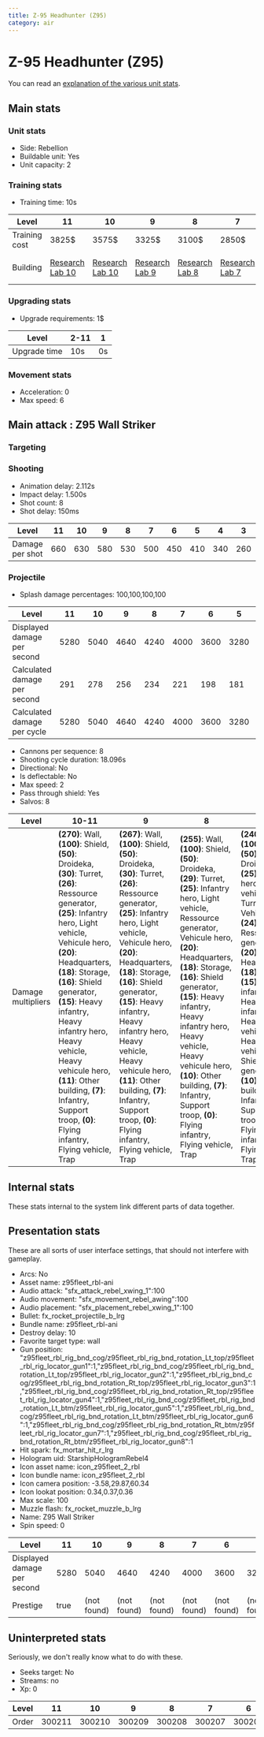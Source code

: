 ```yaml
---
title: Z-95 Headhunter (Z95)
category: air
---
```


# Z-95 Headhunter (Z95)

You can read an [explanation  of the various unit stats](unitexplained.md).

## Main stats

### Unit stats

  * Side: Rebellion
  * Buildable unit: Yes
  * Unit capacity: 2

### Training stats

  * Training time: 10s

|Level        |11                                     |10                                     |9                                     |8                                     |7                                     |6                                     |5                                     |4                                     |3                                     |2                                     |1                                           |
|-------------|---------------------------------------|---------------------------------------|--------------------------------------|--------------------------------------|--------------------------------------|--------------------------------------|--------------------------------------|--------------------------------------|--------------------------------------|--------------------------------------|--------------------------------------------|
|Training cost|3825$                                  |3575$                                  |3325$                                 |3100$                                 |2850$                                 |2625$                                 |2375$                                 |2150$                                 |1900$                                 |1675$                                 |1425$                                       |
|Building     |[Research Lab 10](rebelOffenseLab.html)|[Research Lab 10](rebelOffenseLab.html)|[Research Lab 9](rebelOffenseLab.html)|[Research Lab 8](rebelOffenseLab.html)|[Research Lab 7](rebelOffenseLab.html)|[Research Lab 6](rebelOffenseLab.html)|[Research Lab 5](rebelOffenseLab.html)|[Research Lab 4](rebelOffenseLab.html)|[Research Lab 3](rebelOffenseLab.html)|[Research Lab 2](rebelOffenseLab.html)|[Starship Command 2](rebelFleetCommand.html)|


### Upgrading stats

  * Upgrade requirements: 1$

|Level       |2-11|1 |
|------------|----|--|
|Upgrade time|10s |0s|


### Movement stats

  * Acceleration: 0
  * Max speed: 6

## Main attack : Z95 Wall Striker

### Targeting


### Shooting

  * Animation delay: 2.112s
  * Impact delay: 1.500s
  * Shot count: 8
  * Shot delay: 150ms

|Level          |11 |10 |9  |8  |7  |6  |5  |4  |3  |2  |1  |
|---------------|---|---|---|---|---|---|---|---|---|---|---|
|Damage per shot|660|630|580|530|500|450|410|340|260|210|140|


### Projectile

  * Splash damage percentages: 100,100,100,100

|Level                       |11  |10  |9   |8   |7   |6   |5   |4   |3   |2   |1   |
|----------------------------|----|----|----|----|----|----|----|----|----|----|----|
|Displayed damage per second |5280|5040|4640|4240|4000|3600|3280|2720|2080|1680|1120|
|Calculated damage per second|291 |278 |256 |234 |221 |198 |181 |150 |114 |92  |61  |
|Calculated damage per cycle |5280|5040|4640|4240|4000|3600|3280|2720|2080|1680|1120|


  * Cannons per sequence: 8
  * Shooting cycle duration: 18.096s
  * Directional: No
  * Is deflectable: No
  * Max speed: 2
  * Pass through shield: Yes
  * Salvos: 8

|Level             |10-11                                                                                                                                                                                                                                                                                                                                                                                                                               |9                                                                                                                                                                                                                                                                                                                                                                                                                                   |8                                                                                                                                                                                                                                                                                                                                                                                                                         |7                                                                                                                                                                                                                                                                                                                                                                                                               |6                                                                                                                                                                                                                                                                                                                                                                                                               |5                                                                                                                                                                                                                                                                                                                                                                                                                        |4                                                                                                                                                                                                                                                                                                                                                                                                                        |3                                                                                                                                                                                                                                                                                                                                                                                                                        |2                                                                                                                                                                                                                                                                                                                                                                                                                        |1                                                                                                                                                                                                                                                                                                                                                                                                             |
|------------------|------------------------------------------------------------------------------------------------------------------------------------------------------------------------------------------------------------------------------------------------------------------------------------------------------------------------------------------------------------------------------------------------------------------------------------|------------------------------------------------------------------------------------------------------------------------------------------------------------------------------------------------------------------------------------------------------------------------------------------------------------------------------------------------------------------------------------------------------------------------------------|--------------------------------------------------------------------------------------------------------------------------------------------------------------------------------------------------------------------------------------------------------------------------------------------------------------------------------------------------------------------------------------------------------------------------|----------------------------------------------------------------------------------------------------------------------------------------------------------------------------------------------------------------------------------------------------------------------------------------------------------------------------------------------------------------------------------------------------------------|----------------------------------------------------------------------------------------------------------------------------------------------------------------------------------------------------------------------------------------------------------------------------------------------------------------------------------------------------------------------------------------------------------------|-------------------------------------------------------------------------------------------------------------------------------------------------------------------------------------------------------------------------------------------------------------------------------------------------------------------------------------------------------------------------------------------------------------------------|-------------------------------------------------------------------------------------------------------------------------------------------------------------------------------------------------------------------------------------------------------------------------------------------------------------------------------------------------------------------------------------------------------------------------|-------------------------------------------------------------------------------------------------------------------------------------------------------------------------------------------------------------------------------------------------------------------------------------------------------------------------------------------------------------------------------------------------------------------------|-------------------------------------------------------------------------------------------------------------------------------------------------------------------------------------------------------------------------------------------------------------------------------------------------------------------------------------------------------------------------------------------------------------------------|--------------------------------------------------------------------------------------------------------------------------------------------------------------------------------------------------------------------------------------------------------------------------------------------------------------------------------------------------------------------------------------------------------------|
|Damage multipliers|**(270)**: Wall, **(100)**: Shield, **(50)**: Droideka, **(30)**: Turret, **(26)**: Ressource generator, **(25)**: Infantry hero, Light vehicle, Vehicule hero, **(20)**: Headquarters, **(18)**: Storage, **(16)**: Shield generator, **(15)**: Heavy infantry, Heavy infantry hero, Heavy vehicle, Heavy vehicule hero, **(11)**: Other building, **(7)**: Infantry, Support troop, **(0)**: Flying infantry, Flying vehicle, Trap|**(267)**: Wall, **(100)**: Shield, **(50)**: Droideka, **(30)**: Turret, **(26)**: Ressource generator, **(25)**: Infantry hero, Light vehicle, Vehicule hero, **(20)**: Headquarters, **(18)**: Storage, **(16)**: Shield generator, **(15)**: Heavy infantry, Heavy infantry hero, Heavy vehicle, Heavy vehicule hero, **(11)**: Other building, **(7)**: Infantry, Support troop, **(0)**: Flying infantry, Flying vehicle, Trap|**(255)**: Wall, **(100)**: Shield, **(50)**: Droideka, **(29)**: Turret, **(25)**: Infantry hero, Light vehicle, Ressource generator, Vehicule hero, **(20)**: Headquarters, **(18)**: Storage, **(16)**: Shield generator, **(15)**: Heavy infantry, Heavy infantry hero, Heavy vehicle, Heavy vehicule hero, **(10)**: Other building, **(7)**: Infantry, Support troop, **(0)**: Flying infantry, Flying vehicle, Trap|**(240)**: Wall, **(100)**: Shield, **(50)**: Droideka, **(25)**: Infantry hero, Light vehicle, Turret, Vehicule hero, **(24)**: Ressource generator, **(20)**: Headquarters, **(18)**: Storage, **(15)**: Heavy infantry, Heavy infantry hero, Heavy vehicle, Heavy vehicule hero, Shield generator, **(10)**: Other building, **(7)**: Infantry, Support troop, **(0)**: Flying infantry, Flying vehicle, Trap|**(228)**: Wall, **(100)**: Shield, **(50)**: Droideka, **(25)**: Infantry hero, Light vehicle, Turret, Vehicule hero, **(23)**: Ressource generator, **(20)**: Headquarters, **(16)**: Storage, **(15)**: Heavy infantry, Heavy infantry hero, Heavy vehicle, Heavy vehicule hero, Shield generator, **(10)**: Other building, **(7)**: Infantry, Support troop, **(0)**: Flying infantry, Flying vehicle, Trap|**(208)**: Wall, **(100)**: Shield, **(50)**: Droideka, **(25)**: Infantry hero, Light vehicle, Turret, Vehicule hero, **(22)**: Ressource generator, **(20)**: Headquarters, **(16)**: Storage, **(15)**: Heavy infantry, Heavy infantry hero, Heavy vehicle, Heavy vehicule hero, **(14)**: Shield generator, **(9)**: Other building, **(7)**: Infantry, Support troop, **(0)**: Flying infantry, Flying vehicle, Trap|**(200)**: Wall, **(100)**: Shield, **(50)**: Droideka, **(25)**: Infantry hero, Light vehicle, Turret, Vehicule hero, **(22)**: Ressource generator, **(20)**: Headquarters, **(16)**: Storage, **(15)**: Heavy infantry, Heavy infantry hero, Heavy vehicle, Heavy vehicule hero, **(14)**: Shield generator, **(9)**: Other building, **(7)**: Infantry, Support troop, **(0)**: Flying infantry, Flying vehicle, Trap|**(168)**: Wall, **(100)**: Shield, **(50)**: Droideka, **(25)**: Infantry hero, Light vehicle, Turret, Vehicule hero, **(22)**: Ressource generator, **(20)**: Headquarters, **(16)**: Storage, **(15)**: Heavy infantry, Heavy infantry hero, Heavy vehicle, Heavy vehicule hero, **(14)**: Shield generator, **(9)**: Other building, **(7)**: Infantry, Support troop, **(0)**: Flying infantry, Flying vehicle, Trap|**(134)**: Wall, **(100)**: Shield, **(50)**: Droideka, **(25)**: Infantry hero, Light vehicle, Turret, Vehicule hero, **(22)**: Ressource generator, **(20)**: Headquarters, **(16)**: Storage, **(15)**: Heavy infantry, Heavy infantry hero, Heavy vehicle, Heavy vehicule hero, **(14)**: Shield generator, **(9)**: Other building, **(7)**: Infantry, Support troop, **(0)**: Flying infantry, Flying vehicle, Trap|**(100)**: Shield, Wall, **(50)**: Droideka, **(25)**: Infantry hero, Light vehicle, Turret, Vehicule hero, **(22)**: Ressource generator, **(20)**: Headquarters, **(16)**: Storage, **(15)**: Heavy infantry, Heavy infantry hero, Heavy vehicle, Heavy vehicule hero, **(14)**: Shield generator, **(9)**: Other building, **(7)**: Infantry, Support troop, **(0)**: Flying infantry, Flying vehicle, Trap|


## Internal stats

These stats internal to the system link different parts of data together.


## Presentation stats

These are all sorts of user interface settings, that should not interfere with gameplay.

  * Arcs: No
  * Asset name: z95fleet_rbl-ani
  * Audio attack: "sfx_attack_rebel_xwing_1":100
  * Audio movement: "sfx_movement_rebel_awing":100
  * Audio placement: "sfx_placement_rebel_xwing_1":100
  * Bullet: fx_rocket_projectile_b_lrg
  * Bundle name: z95fleet_rbl-ani
  * Destroy delay: 10
  * Favorite target type: wall
  * Gun position: "z95fleet_rbl_rig_bnd_cog/z95fleet_rbl_rig_bnd_rotation_Lt_top/z95fleet_rbl_rig_locator_gun1":1,"z95fleet_rbl_rig_bnd_cog/z95fleet_rbl_rig_bnd_rotation_Lt_top/z95fleet_rbl_rig_locator_gun2":1,"z95fleet_rbl_rig_bnd_cog/z95fleet_rbl_rig_bnd_rotation_Rt_top/z95fleet_rbl_rig_locator_gun3":1,"z95fleet_rbl_rig_bnd_cog/z95fleet_rbl_rig_bnd_rotation_Rt_top/z95fleet_rbl_rig_locator_gun4":1,"z95fleet_rbl_rig_bnd_cog/z95fleet_rbl_rig_bnd_rotation_Lt_btm/z95fleet_rbl_rig_locator_gun5":1,"z95fleet_rbl_rig_bnd_cog/z95fleet_rbl_rig_bnd_rotation_Lt_btm/z95fleet_rbl_rig_locator_gun6":1,"z95fleet_rbl_rig_bnd_cog/z95fleet_rbl_rig_bnd_rotation_Rt_btm/z95fleet_rbl_rig_locator_gun7":1,"z95fleet_rbl_rig_bnd_cog/z95fleet_rbl_rig_bnd_rotation_Rt_btm/z95fleet_rbl_rig_locator_gun8":1
  * Hit spark: fx_mortar_hit_r_lrg
  * Hologram uid: StarshipHologramRebel4
  * Icon asset name: icon_z95fleet_2_rbl
  * Icon bundle name: icon_z95fleet_2_rbl
  * Icon camera position: -3.58,29.87,60.34
  * Icon lookat position: 0.34,0.37,0.36
  * Max scale: 100
  * Muzzle flash: fx_rocket_muzzle_b_lrg
  * Name: Z95 Wall Striker
  * Spin speed: 0

|Level                      |11  |10         |9          |8          |7          |6          |5          |4          |3          |2          |1          |
|---------------------------|----|-----------|-----------|-----------|-----------|-----------|-----------|-----------|-----------|-----------|-----------|
|Displayed damage per second|5280|5040       |4640       |4240       |4000       |3600       |3280       |2720       |2080       |1680       |1120       |
|Prestige                   |true|(not found)|(not found)|(not found)|(not found)|(not found)|(not found)|(not found)|(not found)|(not found)|(not found)|


## Uninterpreted stats

Seriously, we don't really know what to do with these.

  * Seeks target: No
  * Streams: no
  * Xp: 0

|Level|11    |10    |9     |8     |7     |6     |5     |4     |3     |2     |1     |
|-----|------|------|------|------|------|------|------|------|------|------|------|
|Order|300211|300210|300209|300208|300207|300206|300205|300204|300203|300202|300201|


